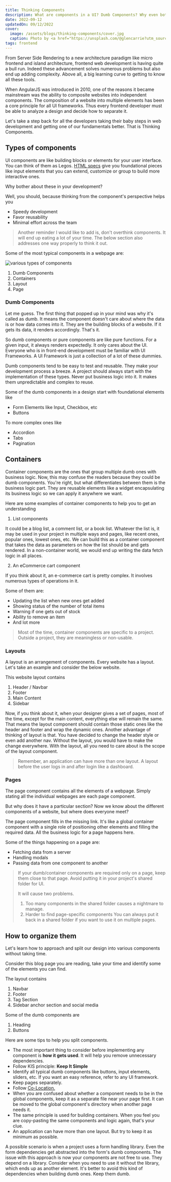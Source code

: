 ```yaml
---
title: Thinking Components
description: What are components in a UI? Dumb Components? Why even bother about components?
date: 2022-09-12
updatedOn: 09/12/2022
cover:
  image: /assets/blogs/thinking-components/cover.jpg
  caption: Photo by <a href="https://unsplash.com/@glencarrie?utm_source=unsplash&utm_medium=referral&utm_content=creditCopyText">Glen Carrie</a> on <a href="https://unsplash.com/s/photos/lego-block?utm_source=unsplash&utm_medium=referral&utm_content=creditCopyText">Unsplash</a>
tags: frontend
---
```


From Server Side Rendering to a new architecture paradigm like micro frontend and island architecture, frontend web development is having quite a bull run. Indeed these advancement solves numerous problems but also end up adding complexity. Above all, a big learning curve to getting to know all these tools.

When AngularJS was introduced in 2010, one of the reasons it became mainstream was the ability to composite websites into independent components. The composition of a website into multiple elements has been a core principle for all UI frameworks. Thus every frontend developer must be able to analyze a design and decide how to separate it.

Let's take a step back for all the developers taking their baby steps in web development and getting one of our fundamentals better. That is Thinking Components.

## Types of components

UI components are like building blocks or elements for your user interface. You can think of them as Legos. [HTML specs](https://html.spec.whatwg.org) give you foundational pieces like input elements that you can extend, customize or group to build more interactive ones.

Why bother about these in your development?

Well, you should, because thinking from the component's perspective helps you

- Speedy development
- Favor reusability
- Minimal effort across the team

> Another reminder I would like to add is, don't overthink components. It will end up eating a lot of your time. The below section also addresses one way properly to think it out.

Some of the most typical components in a webpage are:

![various types of components](/assets/blogs/thinking-components/components.png)

1. Dumb Components
2. Containers
3. Layout
4. Page

### Dumb Components

Let me guess. The first thing that popped up in your mind was why it's called as dumb.
It means the component doesn't care about where the data is or how data comes into it. They are the building blocks of a website. If it gets its data, it renders accordingly. That's it.

So dumb components or pure components are like pure functions. For a given input, it always renders expectedly. It only cares about the UI. Everyone who is in front-end development must be familiar with UI Frameworks. A UI Framework is just a collection of a lot of these dummies.

Dumb components tend to be easy to test and reusable. They make your development process a breeze. A project should always start with the implementation of these types. Never put business logic into it. It makes them unpredictable and complex to reuse.

Some of the dumb components in a design start with foundational elements like

- Form Elements like Input, Checkbox, etc
- Buttons

To more complex ones like

- Accordion
- Tabs
- Pagination

## Containers

Container components are the ones that group multiple dumb ones with business logic. Now, this may confuse the readers because they could be dumb components. You're right, but what differentiates between them is the business logic part. They are reusable elements like a widget encapsulating its business logic so we can apply it anywhere we want.

Here are some examples of container components to help you to get an understanding

1. List components

It could be a blog list, a comment list, or a book list. Whatever the list is, it may be used in your project in multiple ways and pages, like recent ones, popular ones, lowest ones, etc. We can build this as a container component that takes the data as parameters on how the list should be and gets rendered. In a non-container world, we would end up writing the data fetch logic in all places.

2. An eCommerce cart component

If you think about it, an e-commerce cart is pretty complex. It involves numerous types of operations in it.

Some of them are:

- Updating the list when new ones get added
- Showing status of the number of total items
- Warning if one gets out of stock
- Ability to remove an item
- And lot more

> Most of the time, container components are specific to a project. Outside a project, they are meaningless or non-usable.

### Layouts

A layout is an arrangement of components. Every website has a layout. Let's take an example and consider the below website.

This website layout contains

1. Header / Navbar
2. Footer
3. Main Content
4. Sidebar

Now, if you think about it, when your designer gives a set of pages, most of the time, except for the main content, everything else will remain the same. That means the layout component should contain those static ones like the header and footer and wrap the dynamic ones. Another advantage of thinking of layout is that. You have decided to change the header style or even add another nav. Without the layout, you would have to make the change everywhere. With the layout, all you need to care about is the scope of the layout component.

> Remember, an application can have more than one layout. A layout before the user logs in and after login like a dashboard.

### Pages

The page component contains all the elements of a webpage. Simply stating all the individual webpages are each page component.

But why does it have a particular section? Now we know about the different components of a website, but where does everyone meet?

The page component fills in the missing link. It's like a global container component with a single role of positioning other elements and filling the required data. All the business logic for a page happens here.

Some of the things happening on a page are:

- Fetching data from a server
- Handling modals
- Passing data from one component to another

> If your dumb/container components are required only on a page, keep them close to that page. Avoid putting it in your project's shared folder for UI.
>
> It will cause two problems.
>
> 1. Too many components in the shared folder causes a nightmare to manage.
> 2. Harder to find page-specific components
>    You can always put it back in a shared folder if you want to use it on multiple pages.

## How to organize them

Let's learn how to approach and split our design into various components without taking time.

Consider this blog page you are reading, take your time and identify some of the elements you can find.

The layout contains

1. Navbar
2. Footer
3. Tag Section
4. Sidebar anchor section and social media

Some of the dumb components are

1. Heading
2. Buttons

Here are some tips to help you split components.

- The most important thing to consider before implementing any component is **how it gets used**. It will help you remove unnecessary dependencies.
- Follow KIS principle: **Keep It Simple**
- Identify all typical dumb components like buttons, input elements, sliders, etc. If you want an easy reference, refer to any UI framework.
- Keep pages separately.
- Follow [Co-Location.](https://kentcdodds.com/blog/colocation)
- When you are confused about whether a component needs to be in the global components, keep it as a separate file near your page first. It can be moved to the global component's directory when another page needs it.
- The same principle is used for building containers. When you feel you are copy-pasting the same components and logic again, that's your clue.
- An application can have more than one layout. But try to keep it as minimum as possible.

A possible scenario is when a project uses a form handling library. Even the form dependencies get abstracted into the form's dumb components. The issue with this approach is now your components are not free to use. They depend on a library. Consider when you need to use it without the library, which ends up as another element. It's better to avoid this kind of dependencies when building dumb ones. Keep them dumb.
